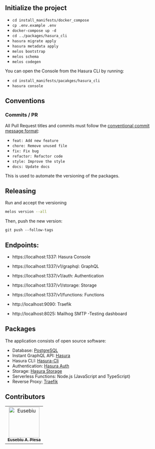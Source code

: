 ## Initialize the project

- ```cd install_manifests/docker_compose```
- ```cp .env.example .env```
- ```docker-compose up -d```
- ```cd ../packages/hasura_cli```
- ```hasura migrate apply```
- ```hasura metadata apply```
- ```melos bootstrap```
- ```melos schema```
- ```melos codegen```

You can open the Console from the Hasura CLI by running:
- ```cd install_manifests/pacakges/hasura_cli```
- ```hasura console```


## Conventions
### Commits / PR 

All Pull Request titles and commits must follow the [conventional commit message format](https://conventionalcommits.org/):

- `feat: Add new feature`
- `chore: Remove unused file`
- `fix: Fix bug`
- `refactor: Refactor code`
- `style: Improve the style`
- `docs: Update docs`

This is used to automate the versioning of the packages.

## Releasing

Run and accept the versioning

```bash
melos version --all
```

Then, push the new version:

```
git push --follow-tags
```


## Endpoints:

- https://localhost:1337: Hasura Console

- https://localhost:1337/v1/graphql: GraphQL

- https://localhost:1337/v1/auth: Authentication

- https://localhost:1337/v1/storage: Storage

- https://localhost:1337/v1/functions: Functions

- http://localhost:9090: Traefik

- http://localhost:8025: Mailhog SMTP -Testing dashboard

## Packages
The application consists of open source software:

- Database: [PostgreSQL](https://www.postgresql.org/)
- Instant GraphQL API: [Hasura](https://hasura.io/)
- Hasura CLI: [Hasura-Cli](https://hasura.io/)
- Authentication: [Hasura Auth](https://github.com/nhost/hasura-auth/)
- Storage: [Hasura Storage](https://github.com/nhost/hasura-storage)
- Serverless Functions: Node.js (JavaScript and TypeScript)
- Reverse Proxy: [Traefik](https://github.com/traefik/traefik)

## Contributors

<!-- readme: contributors -start -->
<table>
<tr>
    <td align="center">
        <a href="https://github.com/eapCJ">
            <img src="https://avatars.githubusercontent.com/t/6042668?s=280&v=4" width="100;" alt="Eusebiu"/>
            <br />
            <sub><b>Eusebiu A. Plesa</b></sub>
        </a>
    </td>
</table>
  <!-- readme: contributors -end -->
